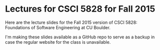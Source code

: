 # Lectures for CSCI 5828 for Fall 2015

Here are the lecture slides for the Fall 2015 version of CSCI 5828: Foundations of Software Engineering at CU Boulder.

I'm making these slides available as a GitHub repo to serve as a backup in case the regular website for the class is unavailable.

